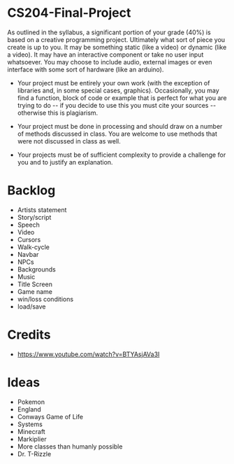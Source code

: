 # CS204-Final-Project

As outlined in the syllabus, a significant portion of your grade (40%) is based on a creative programming project. Ultimately what sort of piece you create is up to
you. It may be something static (like a video) or dynamic (like a video). It may have an interactive component or take no user input whatsoever. You may choose to include audio, external images or even interface with some sort of hardware (like an arduino).

- Your project must be entirely your own work (with the exception of libraries and, in some special cases, graphics). Occasionally, you may find a function, block of code or example that is perfect for what you are trying to do -- if you decide to use this you must cite your sources -- otherwise this is plagiarism.

- Your project must be done in processing and should draw on a number of methods discussed in class. You are welcome to use methods that were not discussed in class as well.

- Your projects must be of sufficient complexity to provide a challenge for you and to justify an explanation.

# Backlog

- Artists statement
- Story/script
- Speech
- Video
- Cursors
- Walk-cycle
- Navbar
- NPCs
- Backgrounds
- Music
- Title Screen
- Game name
- win/loss conditions
- load/save

# Credits

- https://www.youtube.com/watch?v=BTYAsjAVa3I

# Ideas

- Pokemon
- England
- Conways Game of Life
- Systems
- Minecraft
- Markiplier
- More classes than humanly possible
- Dr. T-Rizzle
